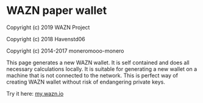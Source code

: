 # WAZN paper wallet

Copyright (c) 2019 WAZN Project

Copyright (c) 2018 Havenstd06

Copyright (c) 2014-2017 moneromooo-monero

This page generates a new WAZN wallet. It is self contained and does all necessary calculations locally. It is suitable for generating a new wallet on a machine that is not connected to the network. This is perfect way of creating WAZN wallet without risk of endangering private keys.

Try it here: <a href="https://my.wazn.io">my.wazn.io</a>
